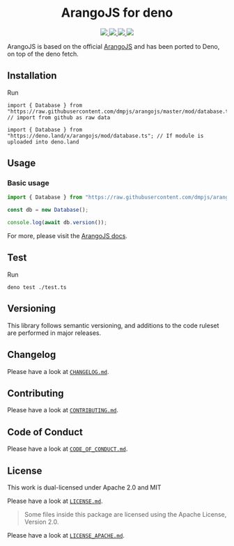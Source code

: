 <h1 align="center">ArangoJS for deno</h1>
<p align="center">
    <a href="https://github.com/dmpjs/arangojs/releases">
        <img src="https://img.shields.io/github/release/dmpjs/arangojs.svg?color=bright_green&label=latest&style=flat-square">
    </a>
    <a href="https://github.com/dmpjs/arangojs/actions">
        <img src="https://img.shields.io/github/workflow/status/dmpjs/arangojs/Continuous%20Integration/master?label=ci&style=flat-square">
    </a>
    <a href="https://github.com/semantic-release/semantic-release">
        <img src="https://img.shields.io/badge/%20%20%F0%9F%93%A6%F0%9F%9A%80-semantic--release-e10079.svg?style=flat-square">
    </a>
    <a href="https://opensource.org/licenses/MIT">
        <img src="https://img.shields.io/badge/license-MIT-brightgreen.svg?style=flat-square">
    </a>
</p>

ArangoJS is based on the official [ArangoJS](https://github.com/arangodb/arangojs) and has been ported to Deno, on top of the deno fetch.

## Installation

Run

```
import { Database } from "https://raw.githubusercontent.com/dmpjs/arangojs/master/mod/database.ts"; // import from github as raw data

import { Database } from "https://deno.land/x/arangojs/mod/database.ts"; // If module is uploaded into deno.land
```

## Usage

### Basic usage

```typescript
import { Database } from "https://raw.githubusercontent.com/dmpjs/arangojs/master/mod/database.ts"; // import from github as raw data

const db = new Database();

console.log(await db.version());
```

For more, please visit the [ArangoJS docs](https://www.arangodb.com/docs/3.6/drivers/js.html).

## Test

Run

```
deno test ./test.ts
```

## Versioning

This library follows semantic versioning, and additions to the code ruleset are performed in major releases.

## Changelog

Please have a look at [`CHANGELOG.md`](CHANGELOG.md).

## Contributing

Please have a look at [`CONTRIBUTING.md`](.github/CONTRIBUTING.md).

## Code of Conduct

Please have a look at [`CODE_OF_CONDUCT.md`](.github/CODE_OF_CONDUCT.md).

## License

This work is dual-licensed under Apache 2.0 and MIT

Please have a look at [`LICENSE.md`](LICENSE.md).

> Some files inside this package are licensed using the Apache License, Version 2.0.

Please have a look at [`LICENSE_APACHE.md`](LICENSE.md).
